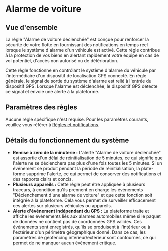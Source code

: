 # Alarme de voiture

## Vue d'ensemble

La règle "Alarme de voiture déclenchée" est conçue pour renforcer la sécurité de votre flotte en fournissant des notifications en temps réel lorsque le système d'alarme d'un véhicule est activé. Cette règle contribue à la protection de vos biens en alertant rapidement votre équipe en cas de vol potentiel, d'accès non autorisé ou de détérioration.

Cette règle fonctionne en contrôlant le système d'alarme du véhicule par l'intermédiaire d'un dispositif de localisation GPS connecté. En règle générale, le signal de sortie du système d'alarme est relié à l'entrée du dispositif GPS. Lorsque l'alarme est déclenchée, le dispositif GPS détecte ce signal et envoie une alerte à la plateforme.

## Paramètres des règles

Aucune règle spécifique n'est requise. Pour les paramètres courants, veuillez vous référer à [Règles et notifications](../../../guide-de-litilizateur/regles-et-notifications.md).

## Détails du fonctionnement du système

* **Remise à zéro de la minuterie :** L'alerte "Alarme de voiture déclenchée" est assortie d'un délai de réinitialisation de 5 minutes, ce qui signifie que l'alerte ne se déclenchera pas plus d'une fois toutes les 5 minutes. Si un événement se produit pendant la période de réinitialisation, la plate-forme supprime l'alerte, ce qui permet de conserver des notifications et des rapports clairs et concis.
* **Plusieurs appareils :** Cette règle peut être appliquée à plusieurs traceurs, à condition qu'ils prennent en charge les événements "Déclenchement d'une alarme de voiture" et que cette fonction soit intégrée à la plateforme. Cela vous permet de surveiller efficacement ces alertes sur plusieurs véhicules ou appareils.
* **Alerte d'événement indépendant du GPS :** La plateforme traite et affiche les événements liés aux alarmes automobiles même si le paquet de données ne contient pas de coordonnées GPS valides. Ces événements sont enregistrés, qu'ils se produisent à l'intérieur ou à l'extérieur d'un périmètre géographique donné. Dans ce cas, les paramètres de géofencing intérieur/extérieur sont contournés, ce qui permet de ne manquer aucun événement critique.
